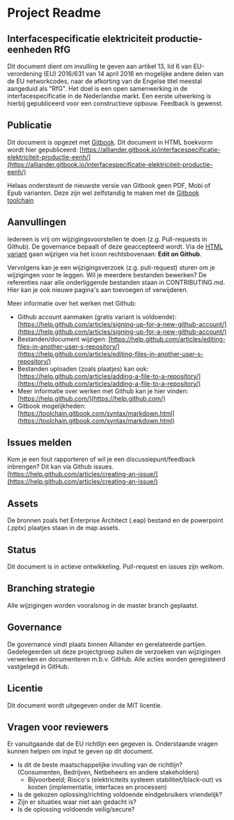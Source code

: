 # Project Readme

## Interfacespecificatie elektriciteit productie-eenheden RfG

Dit document dient om invulling te geven aan artikel 13, lid 6 van EU-verordening \(EU\) 2016/631 van 14 april 2016 en mogelijke andere delen van de EU networkcodes, naar de afkorting van de Engelse titel meestal aangeduid als "RfG". Het doel is een open samenwerking in de interfacespecificatie in de Nederlandse markt. Een eerste uitwerking is hierbij gepubliceerd voor een constructieve opbouw. Feedback is gewenst.

## Publicatie

Dit document is opgezet met [Gitbook](https://toolchain.gitbook.com/). Dit document in HTML boekvorm wordt hier gepubliceerd: [https://alliander.gitbook.io/interfacespecificatie-elektriciteit-productie-eenh/](https://alliander.gitbook.io/interfacespecificatie-elektriciteit-productie-eenh/)

Helaas ondersteunt de nieuwste versie van Gitbook geen PDF, Mobi of Epub varianten. Deze zijn wel zelfstandig te maken met de [Gitbook toolchain](https://toolchain.gitbook.com/)

## Aanvullingen

Iedereen is vrij om wijzigingsvoorstellen te doen \(z.g. Pull-requests in Github\). De governance bepaalt of deze geaccepteerd wordt. Via de [HTML variant](https://alliander.gitbook.io/interfacespecificatie-elektriciteit-productie-eenh/) gaan wijzigen via het icoon rechtsbovenaan: **Edit on Github**.

Vervolgens kan je een wijzigingsverzoek \(z.g. pull-request\) sturen om je wijzigingen voor te leggen. Wil je meerdere bestanden bewerken? De referenties naar alle onderliggende bestanden staan in CONTRIBUTING.md. Hier kan je ook nieuwe pagina's aan toevoegen of verwijderen.

Meer informatie over het werken met Github:

* Github account aanmaken \(gratis variant is voldoende\): [https://help.github.com/articles/signing-up-for-a-new-github-account/](https://help.github.com/articles/signing-up-for-a-new-github-account/)
* Bestanden/document wijzigen: [https://help.github.com/articles/editing-files-in-another-user-s-repository/](https://help.github.com/articles/editing-files-in-another-user-s-repository/) 
* Bestanden uploaden \(zoals plaatjes\) kan ook: [https://help.github.com/articles/adding-a-file-to-a-repository/](https://help.github.com/articles/adding-a-file-to-a-repository/)
* Meer informatie over werken met Github kan je hier vinden: [https://help.github.com/](https://help.github.com/)
* Gitbook mogelijkheden: [https://toolchain.gitbook.com/syntax/markdown.html](https://toolchain.gitbook.com/syntax/markdown.html)

## Issues melden

Kom je een fout rapporteren of wil je een discussiepunt/feedback inbrengen? Dit kan via Github issues. [https://help.github.com/articles/creating-an-issue/](https://help.github.com/articles/creating-an-issue/)

## Assets

De bronnen zoals het Enterprise Architect \(.eap\) bestand en de powerpoint \(.pptx\) plaatjes staan in de map assets.

## Status

Dit document is in actieve ontwikkeling. Pull-request en issues zijn welkom.

## Branching strategie

Alle wijzigingen worden vooralsnog in de master branch geplaatst.

## Governance

De governance vindt plaats binnen Alliander en gerelateerde partijen. Gedelegeerden uit deze projectgroep zullen de verzoeken van wijzigingen verwerken en documenteren m.b.v. GitHub. Alle acties worden geregisteerd vastgelegd in GitHub.

## Licentie

Dit document wordt uitgegeven onder de MIT licentie.

## Vragen voor reviewers

Er vanuitgaande dat de EU richtlijn een gegeven is. Onderstaande vragen kunnen helpen om input te geven op dit document.

* Is dit de beste maatschappelijke invulling van de richtlijn? \(Consumenten, Bedrijven, Netbeheers en andere stakeholders\)
  * Bijvoorbeeld; Risico's \(elektriciteits systeem stabiliteit/black-out\) vs kosten \(implementatie, interfaces en processen\)
* Is de gekozen oplossing/richting voldoende eindgebruikers vriendelijk?
* Zijn er situaties waar niet aan gedacht is?
* Is de oplossing voldoende veilig/secure?

